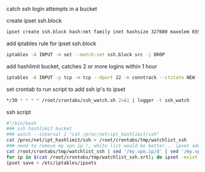catch ssh login attempts in a bucket

create ipset ssh.block
```sh
ipset create ssh.block hash:net family inet hashsize 327680 maxelem 655360
```

add iptables rule for ipset ssh.block
```sh
iptables -A INPUT -m set --match-set ssh.block src -j DROP
```

add hashlimit bucket, catches 2 or more logins within 1 hour
```sh
iptables -A INPUT -p tcp -m tcp --dport 22 -m conntrack --ctstate NEW -m hashlimit --hashlimit-above 1/hour --hashlimit-burst 2 --hashlimit-mode srcip --hashlimit-name ssh -j DROP
```

set crontab to run script to add ssh ip's to ipset
```sh
*/30 * * * * /root/crontabs/ssh_watch.sh 2>&1 | logger -t ssh_watch
```

ssh script
```sh
#!/bin/bash
### ssh hashlimit bucket
### watch --interval 1 "cat /proc/net/ipt_hashlimit/ssh"
cat /proc/net/ipt_hashlimit/ssh > /root/crontabs/tmp/watchlist_ssh
### need to remove my vpn ip !, white list would be better... ipset add ssh.block <good.ip> nomatch
cat /root/crontabs/tmp/watchlist_ssh | sed '/my.vpn.ip/d' | sed '/my.vpn.ip/d' | sed 's/:0->0.0.0.0:0//g' | awk '{print $2}' | sort | uniq > /root/crontabs/tmp/watchlist_ssh.srt
for ip in $(cat /root/crontabs/tmp/watchlist_ssh.srt); do ipset -exist -A ssh.block $ip;done
ipset save > /etc/iptables/ipsets
```
